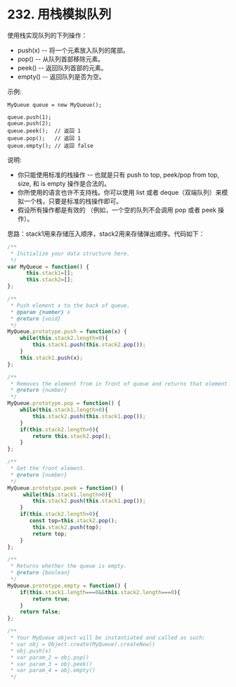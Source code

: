 #  232. 用栈模拟队列
使用栈实现队列的下列操作：

* push(x) -- 将一个元素放入队列的尾部。
* pop() -- 从队列首部移除元素。
* peek() -- 返回队列首部的元素。
* empty() -- 返回队列是否为空。

示例:

    MyQueue queue = new MyQueue();

    queue.push(1);
    queue.push(2);  
    queue.peek();  // 返回 1
    queue.pop();   // 返回 1
    queue.empty(); // 返回 false

说明:

* 你只能使用标准的栈操作 -- 也就是只有 push to top, peek/pop from top, size, 和 is empty 操作是合法的。
* 你所使用的语言也许不支持栈。你可以使用 list 或者 deque（双端队列）来模拟一个栈，只要是标准的栈操作即可。
* 假设所有操作都是有效的 （例如，一个空的队列不会调用 pop 或者 peek 操作）。

思路：stack1用来存储压入顺序，stack2用来存储弹出顺序。代码如下：  
```javascript
/**
 * Initialize your data structure here.
 */
var MyQueue = function() {
      this.stack1=[];
      this.stack2=[];
};

/**
 * Push element x to the back of queue. 
 * @param {number} x
 * @return {void}
 */
MyQueue.prototype.push = function(x) {
    while(this.stack2.length>0){
        this.stack1.push(this.stack2.pop());
    }
    this.stack1.push(x);
};

/**
 * Removes the element from in front of queue and returns that element.
 * @return {number}
 */
MyQueue.prototype.pop = function() {    
    while(this.stack1.length>0){
        this.stack2.push(this.stack1.pop());
    }
    if(this.stack2.length>0){
        return this.stack2.pop();
    }
};

/**
 * Get the front element.
 * @return {number}
 */
MyQueue.prototype.peek = function() {
     while(this.stack1.length>0){
        this.stack2.push(this.stack1.pop());
    }
    if(this.stack2.length>0){
       const top=this.stack2.pop();
        this.stack2.push(top);
        return top;
    }
};

/**
 * Returns whether the queue is empty.
 * @return {boolean}
 */
MyQueue.prototype.empty = function() {
    if(this.stack1.length===0&&this.stack2.length===0){
        return true;
    }
    return false;
};

/** 
 * Your MyQueue object will be instantiated and called as such:
 * var obj = Object.create(MyQueue).createNew()
 * obj.push(x)
 * var param_2 = obj.pop()
 * var param_3 = obj.peek()
 * var param_4 = obj.empty()
 */
```